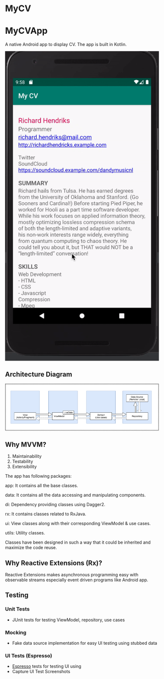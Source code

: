 # MyCV

# MyCVApp

A native Android app to display CV. The app is built in Kotlin.

![](My_CV.gif)

## Architecture Diagram
<img src="https://github.com/akshayjgandhi/MyCV/blob/master/MyCV%20Architecture%20Diagram.png" alt="Architecture Diagram"/>

## Why MVVM?
1. Maintainability
2. Testability
3. Extensibility

The app has following packages:

app: It contains all the base classes.

data: It contains all the data accessing and manipulating components.

di: Dependency providing classes using Dagger2.

rx: It contains classes related to RxJava.

ui: View classes along with their corresponding ViewModel & use cases.

utils: Utility classes.

Classes have been designed in such a way that it could be inherited and maximize the code reuse.

## Why Reactive Extensions (Rx)?
Reactive Extensions makes asynchronous programming easy with observable streams especially event driven programs like Android app.

## Testing

### Unit Tests
- JUnit tests for testing ViewModel, repository, use cases

### Mocking
- Fake data source implementation for easy UI testing using stubbed data

### UI Tests (Espresso)
- [Espresso](https://developer.android.com/training/testing/espresso/) tests for testing UI using
- Capture UI Test Screenshots



